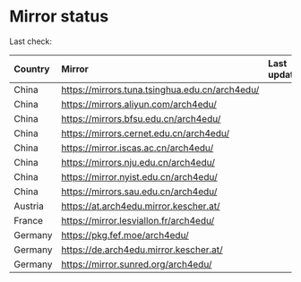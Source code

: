 <script src="./time.js"></script>
# Mirror status
Last check: <script type="text/javascript">localize(1732249669.0794048);</script>

|Country|Mirror|Last update|
|:------|:-----|:----------|
|China|https://mirrors.tuna.tsinghua.edu.cn/arch4edu/|<script type="text/javascript">localize(1732214626);</script>|
|China|https://mirrors.aliyun.com/arch4edu/|<script type="text/javascript">localize(1732214626);</script>|
|China|https://mirrors.bfsu.edu.cn/arch4edu/|<script type="text/javascript">localize(1732214626);</script>|
|China|https://mirrors.cernet.edu.cn/arch4edu/|<script type="text/javascript">localize(1732214626);</script>|
|China|https://mirror.iscas.ac.cn/arch4edu/|<script type="text/javascript">localize(1732214626);</script>|
|China|https://mirrors.nju.edu.cn/arch4edu/|<script type="text/javascript">localize(1732171557);</script>|
|China|https://mirror.nyist.edu.cn/arch4edu/|<script type="text/javascript">localize(1732214626);</script>|
|China|https://mirrors.sau.edu.cn/arch4edu/|<script type="text/javascript">localize(1729319991);</script>|
|Austria|https://at.arch4edu.mirror.kescher.at/|<script type="text/javascript">localize(1732214626);</script>|
|France|https://mirror.lesviallon.fr/arch4edu/|<script type="text/javascript">localize(1732214626);</script>|
|Germany|https://pkg.fef.moe/arch4edu/|<script type="text/javascript">localize(1732214626);</script>|
|Germany|https://de.arch4edu.mirror.kescher.at/|<script type="text/javascript">localize(1732214626);</script>|
|Germany|https://mirror.sunred.org/arch4edu/|<script type="text/javascript">localize(1732214626);</script>|

<script src="./tablefilter/tablefilter.js"></script>
<script src="./table.js"></script>